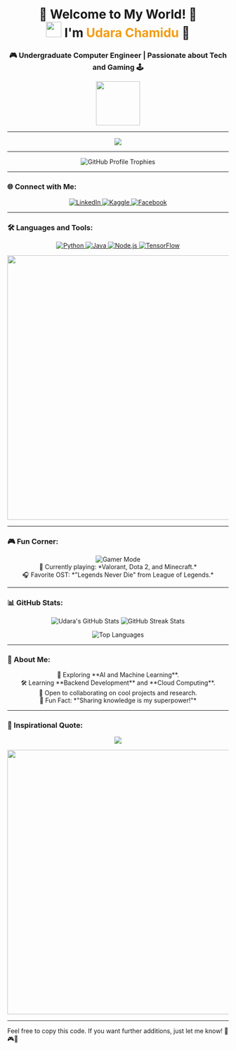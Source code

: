 <h1 align="center">
  🌟 Welcome to My World! 🌟  
  <br> 
  <img src="https://media.giphy.com/media/hvRJCLFzcasrR4ia7z/giphy.gif" width="35">  
  I'm <span style="color: #f39c12;">Udara Chamidu</span> 🚀
</h1>

<h3 align="center">🎮 Undergraduate Computer Engineer | Passionate about Tech and Gaming 🕹️</h3>

<div align="center">
  <img src="https://media.giphy.com/media/kH6CqYiquZawmU1HI6/giphy.gif" width="100" />
</div>

---

<p align="center">
  <img src="https://readme-typing-svg.demolab.com?font=Fira+Code&weight=600&size=25&duration=3000&pause=500&color=F7F7F7&background=000000&center=true&vCenter=true&width=600&lines=👨‍💻+Code.+🚀+Innovate.+🎨+Create.+;Always+Learning.+💡+Always+Evolving.+;Welcome+to+my+GitHub+Profile!">
</p>

---

<div align="center">
  <img src="https://github-profile-trophy.vercel.app/?username=udarachamidu&theme=darkhub&margin-w=15&margin-h=15" alt="GitHub Profile Trophies" />
</div>

---

### 🌐 Connect with Me:
<div align="center">
  <a href="https://linkedin.com/in/udara-herath" target="_blank">
    <img src="https://img.shields.io/badge/-LinkedIn-blue?style=for-the-badge&logo=linkedin&logoColor=white" alt="LinkedIn" />
  </a>
  <a href="https://kaggle.com/udara-chamidu" target="_blank">
    <img src="https://img.shields.io/badge/-Kaggle-blue?style=for-the-badge&logo=kaggle&logoColor=white" alt="Kaggle" />
  </a>
  <a href="https://fb.com/udara-chamidu" target="_blank">
    <img src="https://img.shields.io/badge/-Facebook-blue?style=for-the-badge&logo=facebook&logoColor=white" alt="Facebook" />
  </a>
</div>

---

### 🛠️ Languages and Tools:
<p align="center">
  <a href="https://www.python.org" target="_blank">
    <img src="https://img.shields.io/badge/-Python-000?style=for-the-badge&logo=python" alt="Python" />
  </a>
  <a href="https://www.java.com" target="_blank">
    <img src="https://img.shields.io/badge/-Java-007396?style=for-the-badge&logo=java" alt="Java" />
  </a>
  <a href="https://nodejs.org" target="_blank">
    <img src="https://img.shields.io/badge/-Node.js-43853D?style=for-the-badge&logo=node.js" alt="Node.js" />
  </a>
  <a href="https://www.tensorflow.org" target="_blank">
    <img src="https://img.shields.io/badge/-TensorFlow-FF6F00?style=for-the-badge&logo=tensorflow" alt="TensorFlow" />
  </a>
</p>

<div align="center">
  <img src="https://user-images.githubusercontent.com/20955511/199138068-0a7b7b75-a024-4f00-803f-30a19c5d1b2d.gif" width="600" />
</div>

---

### 🎮 Fun Corner:
<div align="center">
  <img src="https://img.shields.io/badge/Gamer%20Mode%20ON-%23000000.svg?&style=for-the-badge&logo=steam&logoColor=white" alt="Gamer Mode" />
  <br>
  🎲 Currently playing: *Valorant, Dota 2, and Minecraft.* <br>
  🎧 Favorite OST: *"Legends Never Die" from League of Legends.* 
</div>

---

### 📊 GitHub Stats:
<div align="center">
  <img src="https://github-readme-stats.vercel.app/api?username=udarachamidu&show_icons=true&theme=tokyonight" alt="Udara's GitHub Stats" />
  <img src="https://github-readme-streak-stats.herokuapp.com/?user=udarachamidu&theme=tokyonight" alt="GitHub Streak Stats" />
</div>

<p align="center">
  <img src="https://github-readme-stats.vercel.app/api/top-langs?username=udarachamidu&show_icons=true&locale=en&layout=compact&theme=tokyonight" alt="Top Languages" />
</p>

---

### 🌱 About Me:
<div align="center">
  🌟 Exploring **AI and Machine Learning**. <br>
  🛠️ Learning **Backend Development** and **Cloud Computing**. <br>
  🤝 Open to collaborating on cool projects and research. <br>
  🧠 Fun Fact: *"Sharing knowledge is my superpower!"*
</div>

---

### 🎯 Inspirational Quote:
<p align="center">
  <img src="https://readme-typing-svg.demolab.com?font=Monoton&size=24&duration=3000&pause=800&color=F7F7F7&background=000000&center=true&vCenter=true&width=800&lines=Dream+Big.;Learn+Every+Day.;Create+Something+Awesome.">
</p>

<div align="center">
  <img src="https://media.giphy.com/media/QpVUMRUJGokfqXyfa1/giphy.gif" width="600" />
</div>

---

Feel free to copy this code. If you want further additions, just let me know! 🚀🎮✨
